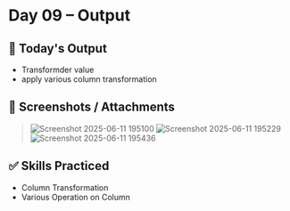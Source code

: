 # Day 09 – Output


## 📌 Today's Output
- Transformder value
- apply various column transformation


## 📸 Screenshots / Attachments
>![Screenshot 2025-06-11 195100](https://github.com/user-attachments/assets/32023d21-6b40-47c7-a94d-700c53235c61)
> ![Screenshot 2025-06-11 195229](https://github.com/user-attachments/assets/cde7f604-fcd4-4a2e-8c09-1d1c3aff06b4)
> ![Screenshot 2025-06-11 195436](https://github.com/user-attachments/assets/6e1b2d48-082e-448d-aa83-e969179b073f)


## ✅ Skills Practiced
- Column Transformation
- Various Operation on Column
